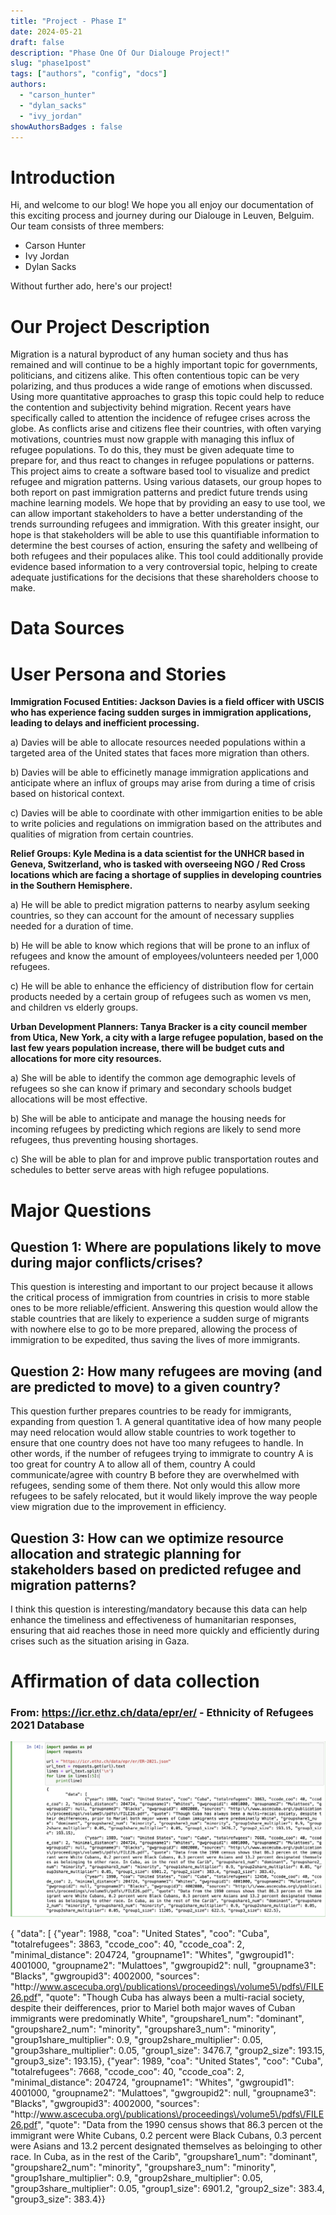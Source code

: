 ```yaml
---
title: "Project - Phase I"
date: 2024-05-21
draft: false
description: "Phase One Of Our Dialouge Project!"
slug: "phase1post"
tags: ["authors", "config", "docs"]
authors:
  - "carson_hunter"
  - "dylan_sacks"
  - "ivy_jordan"
showAuthorsBadges : false
---
```


# Introduction

Hi, and welcome to our blog! We hope you all enjoy our documentation of this exciting process and journey during our Dialouge in Leuven, Belguim. Our team consists of three members:

- Carson Hunter
- Ivy Jordan
- Dylan Sacks

Without further ado, here's our project!


# Our Project Description

Migration is a natural byproduct of any human society and thus has remained and will continue to be a highly important topic for governments, politicians, and citizens alike. This often contentious topic can be very polarizing, and thus produces a wide range of emotions when discussed. Using more quantitative approaches to grasp this topic could help to reduce the contention and subjectivity behind migration. Recent years have specifically called to attention the incidence of refugee crises across the globe. As conflicts arise and citizens flee their countries, with often varying motivations, countries must now grapple with managing this influx of refugee populations. To do this, they must be given adequate time to prepare for, and thus react to changes in refugee populations or patterns. This project aims to create a software based tool to visualize and predict refugee and migration patterns. Using various datasets, our group hopes to both report on past immigration patterns and predict future trends using machine learning models. We hope that by providing an easy to use tool, we can allow important stakeholders to have a better understanding of the trends surrounding refugees and immigration. With this greater insight, our hope is that stakeholders will be able to use this quantifiable information to determine the best courses of action, ensuring the safety and wellbeing of both refugees and their populaces alike. This tool could additionally provide evidence based information to a very controversial topic, helping to create adequate justifications for the decisions that these shareholders choose to make. 

# Data Sources



# User Persona and Stories

**Immigration Focused Entities: Jackson Davies is a field officer with USCIS who has experience facing sudden surges in immigration applications, leading to delays and inefficient processing.**

a) Davies will be able to allocate resources needed populations within a targeted area of the United states that faces more migration than others.

b) Davies will be able to efficinetly manage immigration applications and anticipate where an influx of groups may arise from during a time of crisis based on historical context. 

c) Davies will be able to coordinate with other immigartion enities to be able to write policies and regulations on immigration based on the attributes and qualities of migration from certain countries. 

**Relief Groups: Kyle Medina is a data scientist for the UNHCR based in Geneva, Switzerland, who is tasked with overseeing NGO / Red Cross locations which are facing a shortage of supplies in developing countries in the Southern Hemisphere.**

a) He will be able to predict migration patterns to nearby asylum seeking countries, so they can account for the amount of necessary supplies needed for a duration of time.

b) He will be able to know which regions that will be prone to an influx of refugees and know the amount of employees/volunteers needed per 1,000 refugees. 

c) He will be able to enhance the efficiency of distribution flow for certain products needed by a certain group of refugees such as women vs men, and children vs elderly groups.

**Urban Development Planners: Tanya Bracker is a city council member from Utica, New York, a city with a large refugee population, based on the last few years population increase, there will be budget cuts and allocations for more city resources.**

a) She will be able to identify the common age demographic levels of refugees so she can know if primary and secondary schools budget allocations will be most effective.

b) She will be able to anticipate and manage the housing needs for incoming refugees by predicting which regions are likely to send more refugees, thus preventing housing shortages.

c) She will be able to plan for and improve public transportation routes and schedules to better serve areas with high refugee populations. 

# Major Questions
## Question 1: Where are populations likely to move during major conflicts/crises?

This question is interesting and important to our project because it allows the critical process of immigration from countries in crisis to more stable ones to be more reliable/efficient. Answering this question would allow the stable countries that are likely to experience a sudden surge of migrants with nowhere else to go to be more prepared, allowing the process of immigration to be expedited, thus saving the lives of more immigrants.

## Question 2: How many refugees are moving (and are predicted to move) to a given country?

This question further prepares countries to be ready for immigrants, expanding from question 1. A general quantitative idea of how many people may need relocation would allow stable countries to work together to ensure that one country does not have too many refugees to handle. In other words, if the number of refugees trying to immigrate to country A is too great for country A to allow all of them, country A could communicate/agree with country B before they are overwhelmed with refugees, sending some of them there. Not only would this allow more refugees to be safely relocated, but it would likely improve the way people view migration due to the improvement in efficiency.

## Question 3: How can we optimize resource allocation and strategic planning for stakeholders based on predicted refugee and migration patterns?

I think this question is interesting/mandatory because this data can help enhance the timeliness and effectiveness of humanitarian responses, ensuring that aid reaches those in need more quickly and efficiently during crises such as the situation arising in Gaza. 


# Affirmation of data collection
### From: https://icr.ethz.ch/data/epr/er/ - Ethnicity of Refugees 2021 Database

![Data](https://raw.githubusercontent.com/carson-hunter5/project/99d94c7b8cfc94b057324b537b4729e9a04a98ec/Screenshot%202024-05-18%20at%209.31.38%20PM.png)


{
	"data": [
		{"year": 1988, "coa": "United States", "coo": "Cuba", "totalrefugees": 3863, "ccode_coo": 40, "ccode_coa": 2, "minimal_distance": 204724, "groupname1": "Whites", "gwgroupid1": 4001000, "groupname2": "Mulattoes", "gwgroupid2": null, "groupname3": "Blacks", "gwgroupid3": 4002000, "sources": "http:\/\/www.ascecuba.org\/publications\/proceedings\/volume5\/pdfs\/FILE26.pdf", "quote": "Though Cuba has always been a multi-racial society, despite their deifferences, prior to Mariel both major waves of Cuban immigrants were predominatly White", "groupshare1_num": "dominant", "groupshare2_num": "minority", "groupshare3_num": "minority", "group1share_multiplier": 0.9, "group2share_multiplier": 0.05, "group3share_multiplier": 0.05, "group1_size": 3476.7, "group2_size": 193.15, "group3_size": 193.15},
		{"year": 1989, "coa": "United States", "coo": "Cuba", "totalrefugees": 7668, "ccode_coo": 40, "ccode_coa": 2, "minimal_distance": 204724, "groupname1": "Whites", "gwgroupid1": 4001000, "groupname2": "Mulattoes", "gwgroupid2": null, "groupname3": "Blacks", "gwgroupid3": 4002000, "sources": "http:\/\/www.ascecuba.org\/publications\/proceedings\/volume5\/pdfs\/FILE26.pdf", "quote": "Data from the 1990 census shows that 86.3 percen ot the immigrant were White Cubans, 0.2 percent were Black Cubans, 0.3 percent were Asians and 13.2 percent designated themselves as beloinging to other race. In Cuba, as in the rest of the Carib", "groupshare1_num": "dominant", "groupshare2_num": "minority", "groupshare3_num": "minority", "group1share_multiplier": 0.9, "group2share_multiplier": 0.05, "group3share_multiplier": 0.05, "group1_size": 6901.2, "group2_size": 383.4, "group3_size": 383.4}}

